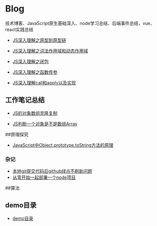 # Blog
技术博客、JavaScript原生基础深入、node学习总结、后端事件总结，vue、react实践总结

*  [JS深入理解之原型到原型链](https://github.com/xieliuduo/Blog/issues/1)
<!--[JS深入理解之原型到原型链](https://github.com/xieliuduo/Blog/issues/1)-->
*  [JS深入理解之词法作用域和动态作用域](https://github.com/xieliuduo/Blog/issues/2)
 <!--[JS深入理解之原型到原型链](https://github.com/xieliuduo/Blog/issues/1)-->
*  [JS深入理解之闭包](https://github.com/xieliuduo/Blog/issues/3)
<!--[JS深入理解之原型到原型链](https://github.com/xieliuduo/Blog/issues/1)-->
*  [JS深入理解之函数传参](https://github.com/xieliuduo/Blog/issues/4)
 <!--[JS深入理解之原型到原型链](https://github.com/xieliuduo/Blog/issues/1)-->
*  [JS深入理解call和apply以及实现](https://github.com/xieliuduo/Blog/issues/5)
 <!--[JS深入理解之原型到原型链](https://github.com/xieliuduo/Blog/issues/1)-->

## 工作笔记总结

*  [JS的对象数组克隆复制](https://github.com/xieliuduo/Blog/issues/14)
<!--*  [JS的对象数组克隆复制](./articles/js/JS的对象数组克隆复制.md)-->
*  [JS判断一个对象是不是数组Array](https://github.com/xieliuduo/Blog/issues/15)
<!--*  [JS判断一个对象是不是数组Array](./articles/js/JS判断一个对象是不是数组Array.md)-->
<!-- [nginx平台初探](./articles/nginx平台初探.md)-->

##原理探究

* [JavaScript中Object.prototype.toString方法的原理](./articles/js/JavaScript中Object.prototype.toString方法的原理.md)

### 杂记
* [本地git提交代码后github绿点不刷新问题](./articles/jotting/1本地git提交代码后github绿点不刷新问题.md)
* [从零开始一起部署一个node项目](./articles/server/从零开始一起部署一个node项目.md)

##算法
<!--* [时间复杂度](./articles/时间复杂度.md)-->

## demo目录
* [demo目录](https://github.com/xieliuduo/Blog/issues/13)

##



